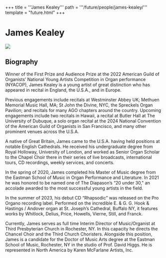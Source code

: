 +++
title = '''James Kealey'''
path = '''/future/people/james-kealey/'''
template = "future.html"
+++

<h1>James Kealey</h1>

<img src="https://custom.cvent.com/C3A4539B19F74ABCB6FCE437F6BC0A74/files/event/910aaf2914d44586a56fbd0b3b2c31c0/febed9d411554a79a5784ac4aa104ec6.jpg">
<h2>Biography</h2>
<p>Winner of the First Prize and Audience Prize at the 2022 American Guild of Organists’ National Young Artists Competition in Organ performance (NYACOP), James Kealey is a young artist of great distinction who has appeared in recital in England, the U.S.A., and in Europe.

Previous engagements include recitals at Westminster Abbey UK; Methuen Memorial Music Hall, MA; St John the Divine, NYC, the Spreckels Organ Pavilion; and recitals for many AGO chapters around the country.  Upcoming engagements include two recitals in Hawaii, a recital at Butler Hall at The University of Dubuque, a solo organ recital at the 2024 National Convention of the American Guild of Organists in San Francisco, and many other prominent venues across the U.S.A. 

A native of Great Britain, James came to the U.S.A. having held positions at notable English Cathedrals.  He received his undergraduate degree from Royal Holloway, University of London, and worked as Senior Organ Scholar to the Chapel Choir there in their series of live broadcasts, international tours, CD recordings, weekly services, and concerts.

In the spring of 2020, James completed his Master of Music degree from the Eastman School of Music in Organ Performance and Literature.  In 2021 he was honored to be named one of The Diapason’s “20 under 30," an accolade awarded to the most successful young artists in the field.  

In the summer of 2023, his debut CD “Rhapsodic” was released on the Pro Organo recording label. Performed on the incredible E. & G. G. Hook & Hastings / Andover organ at St. Joseph’s Cathedral, Buffalo NY, it features works by Whitlock, Delius, Price, Howells, Vierne, Still, and Franck.

Currently, James serves as full time Interim Director of Music/Organist at Third Presbyterian Church in Rochester, NY. In this capacity he directs the Chancel Choir and the Third Church Choristers. Alongside this position, James is a candidate for the Doctor of Music Arts degree at the Eastman School of Music, Rochester, NY in the studio of Prof. David Higgs. He is represented in North America by Karen McFarlane Artists, Inc.</p>

